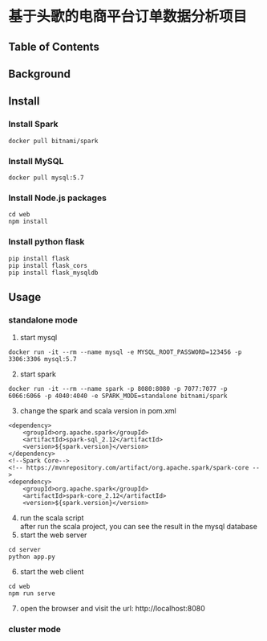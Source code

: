 # 基于头歌的电商平台订单数据分析项目

## Table of Contents

## Background

## Install
### Install Spark
```agsl
docker pull bitnami/spark
```
### Install MySQL
```agsl
docker pull mysql:5.7
```
### Install Node.js packages
```agsl
cd web
npm install
```

### Install python flask
```agsl
pip install flask
pip install flask_cors
pip install flask_mysqldb
```

## Usage
### standalone mode
1. start mysql
```agsl
docker run -it --rm --name mysql -e MYSQL_ROOT_PASSWORD=123456 -p 3306:3306 mysql:5.7
```
2. start spark
```agsl
docker run -it --rm --name spark -p 8080:8080 -p 7077:7077 -p 6066:6066 -p 4040:4040 -e SPARK_MODE=standalone bitnami/spark
```
3. change the spark and scala version in pom.xml
```agsl
<dependency>
    <groupId>org.apache.spark</groupId>
    <artifactId>spark-sql_2.12</artifactId>
    <version>${spark.version}</version>
</dependency>
<!--Spark Core-->
<!-- https://mvnrepository.com/artifact/org.apache.spark/spark-core -->
<dependency>
    <groupId>org.apache.spark</groupId>
    <artifactId>spark-core_2.12</artifactId>
    <version>${spark.version}</version>
```
4. run the scala script  
after run the scala project, you can see the result in the mysql database
5. start the web server
```agsl
cd server
python app.py
```
6. start the web client
```agsl
cd web
npm run serve
```
7. open the browser and visit the url: http://localhost:8080

### cluster mode
